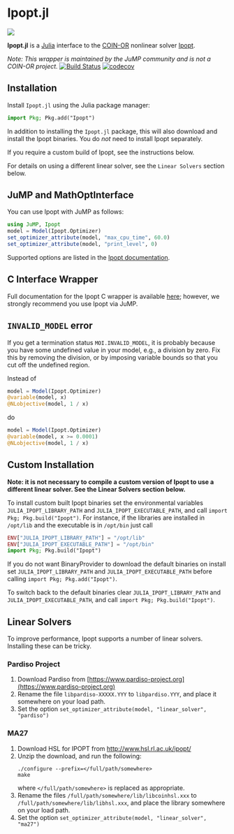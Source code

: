 # Ipopt.jl

![](https://www.coin-or.org/wordpress/wp-content/uploads/2014/08/COINOR.png)

**Ipopt.jl** is a [Julia](http://julialang.org/) interface to the [COIN-OR](www.coin-or.org)
nonlinear solver [Ipopt](http://www.coin-or.org/Ipopt/documentation/documentation.html).

*Note: This wrapper is maintained by the JuMP community and is not a COIN-OR
project.*
[![Build Status](https://github.com/jump-dev/Ipopt.jl/workflows/CI/badge.svg?branch=master)](https://github.com/jump-dev/Ipopt.jl/actions?query=workflow%3ACI)
[![codecov](https://codecov.io/gh/jump-dev/Ipopt.jl/branch/master/graph/badge.svg)](https://codecov.io/gh/jump-dev/Ipopt.jl)

## Installation

Install `Ipopt.jl` using the Julia package manager:
```julia
import Pkg; Pkg.add("Ipopt")
```

In addition to installing the `Ipopt.jl` package, this will also download and
install the Ipopt binaries. You do _not_ need to install Ipopt separately.

If you require a custom build of Ipopt, see the instructions below.

For details on using a different linear solver, see the `Linear Solvers` section
below.

## JuMP and MathOptInterface

You can use Ipopt with JuMP as follows:
```julia
using JuMP, Ipopt
model = Model(Ipopt.Optimizer)
set_optimizer_attribute(model, "max_cpu_time", 60.0)
set_optimizer_attribute(model, "print_level", 0)
```

Supported options are listed in the [Ipopt documentation](https://coin-or.github.io/Ipopt/OPTIONS.html#OPTIONS_REF).

## C Interface Wrapper

Full documentation for the Ipopt C wrapper is available [here](http://ipoptjl.readthedocs.org/en/latest/ipopt.html);
however, we strongly recommend you use Ipopt via JuMP.

## `INVALID_MODEL` error

If you get a termination status `MOI.INVALID_MODEL`, it is probably because you
have some undefined value in your model, e.g., a division by zero. Fix this by
removing the division, or by imposing variable bounds so that you cut off the
undefined region.

Instead of
```julia
model = Model(Ipopt.Optimizer)
@variable(model, x)
@NLobjective(model, 1 / x)
```
do
```julia
model = Model(Ipopt.Optimizer)
@variable(model, x >= 0.0001)
@NLobjective(model, 1 / x)
```

## Custom Installation

**Note: it is not necessary to compile a custom version of Ipopt to use a
different linear solver. See the Linear Solvers section below.**

To install custom built Ipopt binaries set the environmental variables
`JULIA_IPOPT_LIBRARY_PATH` and `JULIA_IPOPT_EXECUTABLE_PATH`, and call
`import Pkg; Pkg.build("Ipopt")`. For instance, if the libraries are installed
in `/opt/lib` and the executable is in `/opt/bin` just call
```julia
ENV["JULIA_IPOPT_LIBRARY_PATH"] = "/opt/lib"
ENV["JULIA_IPOPT_EXECUTABLE_PATH"] = "/opt/bin"
import Pkg; Pkg.build("Ipopt")
```

If you do not want BinaryProvider to download the default binaries on install
set  `JULIA_IPOPT_LIBRARY_PATH` and `JULIA_IPOPT_EXECUTABLE_PATH`  before
calling `import Pkg; Pkg.add("Ipopt")`.

To switch back to the default binaries clear `JULIA_IPOPT_LIBRARY_PATH` and
`JULIA_IPOPT_EXECUTABLE_PATH`, and call `import Pkg; Pkg.build("Ipopt")`.

## Linear Solvers

To improve performance, Ipopt supports a number of linear solvers. Installing
these can be tricky.

### Pardiso Project

1. Download Pardiso from [https://www.pardiso-project.org](https://www.pardiso-project.org)
2. Rename the file `libpardiso-XXXXX.YYY` to `libpardiso.YYY`, and place it
   somewhere on your load path.
3. Set the option `set_optimizer_attribute(model, "linear_solver", "pardiso")`

### MA27

1. Download HSL for IPOPT from http://www.hsl.rl.ac.uk/ipopt/
2. Unzip the download, and run the following:
    ```
    ./configure --prefix=</full/path/somewhere>
    make
    ```
    where `</full/path/somewhere>` is replaced as appropriate.
3. Rename the files `/full/path/somewhere/lib/libcoinhsl.xxx` to
    `/full/path/somewhere/lib/libhsl.xxx`, and place the library somewhere on
    your load path.
4. Set the option `set_optimizer_attribute(model, "linear_solver", "ma27")`
